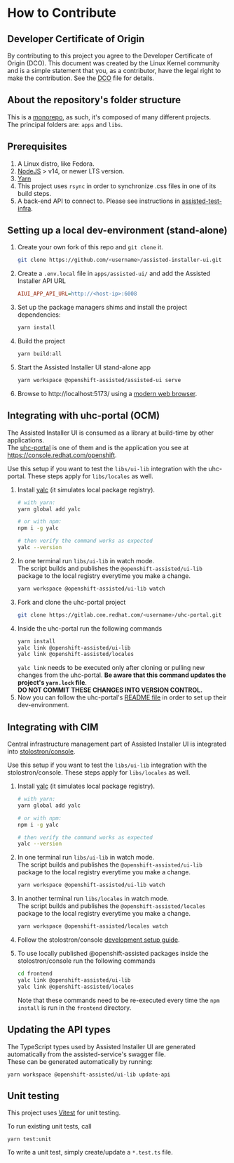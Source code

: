 # How to Contribute

## Developer Certificate of Origin

By contributing to this project you agree to the Developer Certificate of Origin (DCO). This
document was created by the Linux Kernel community and is a simple statement that you, as a
contributor, have the legal right to make the contribution. See the [DCO](../DCO) file for details.

## About the repository's folder structure

This is a [monorepo](https://monorepo.tools/), as such, it's composed of many different projects.  
The principal folders are: `apps` and `libs`.

## Prerequisites

1. A Linux distro, like Fedora.
2. [NodeJS](https://nodejs.org/en) > v14, or newer LTS version.
3. [Yarn](https://yarnpkg.com/getting-started/install)
4. This project uses `rsync` in order to synchronize .css files in one of its build steps.
5. A back-end API to connect to. Please see instructions in
   [assisted-test-infra](https://github.com/openshift/assisted-test-infra).

## Setting up a local dev-environment (stand-alone)

1. Create your own fork of this repo and `git clone` it.
   ```bash
   git clone https://github.com/<username>/assisted-installer-ui.git
   ```
2. Create a `.env.local` file in `apps/assisted-ui/` and add the Assisted Installer API URL
   ```ini
   AIUI_APP_API_URL=http://<host-ip>:6008
   ```
3. Set up the package managers shims and install the project dependencies:
   ```bash
   yarn install
   ```
4. Build the project
   ```bash
   yarn build:all
   ```
5. Start the Assisted Installer UI stand-alone app
   ```bash
   yarn workspace @openshift-assisted/assisted-ui serve
   ```
6. Browse to http://localhost:5173/ using a [modern web browser](https://caniuse.com/usage-table).

## Integrating with uhc-portal (OCM)

The Assisted Installer UI is consumed as a library at build-time by other applications.  
The [uhc-portal](https://gitlab.cee.redhat.com/service/uhc-portal.git) is one of them and is the
application you see at https://console.redhat.com/openshift.

Use this setup if you want to test the `libs/ui-lib` integration with the uhc-portal. These steps
apply for `libs/locales` as well.

1. Install [yalc](https://github.com/wclr/yalc#installation) (it simulates local package registry).
   ```bash
   # with yarn:
   yarn global add yalc
   ```
   ```bash
   # or with npm:
   npm i -g yalc
   ```
   ```bash
   # then verify the command works as expected
   yalc --version
   ```
2. In one terminal run `libs/ui-lib` in watch mode.  
   The script builds and publishes the `@openshift-assisted/ui-lib` package to the local registry
   everytime you make a change.
   ```bash
   yarn workspace @openshift-assisted/ui-lib watch
   ```
3. Fork and clone the uhc-portal project
   ```bash
   git clone https://gitlab.cee.redhat.com/<username>/uhc-portal.git
   ```
4. Inside the uhc-portal run the following commands
   ```bash
   yarn install
   yalc link @openshift-assisted/ui-lib
   yalc link @openshift-assisted/locales
   ```
   `yalc link` needs to be executed only after cloning or pulling new changes from the uhc-portal.
   **Be aware that this command updates the project's `yarn.lock` file**.  
   **DO NOT COMMIT THESE CHANGES INTO VERSION CONTROL.**
5. Now you can follow the uhc-portal's
   [README file](https://gitlab.cee.redhat.com/service/uhc-portal/-/blob/master/README.md) in order
   to set up their dev-environment.

## Integrating with CIM

Central infrastructure management part of Assisted Installer UI is integrated into
[stolostron/console](https://github.com/stolostron/console).

Use this setup if you want to test the `libs/ui-lib` integration with the stolostron/console. These
steps apply for `libs/locales` as well.

1. Install [yalc](https://github.com/wclr/yalc#installation) (it simulates local package registry).
   ```bash
   # with yarn:
   yarn global add yalc
   ```
   ```bash
   # or with npm:
   npm i -g yalc
   ```
   ```bash
   # then verify the command works as expected
   yalc --version
   ```
2. In one terminal run `libs/ui-lib` in watch mode.  
   The script builds and publishes the `@openshift-assisted/ui-lib` package to the local registry
   everytime you make a change.

   ```bash
   yarn workspace @openshift-assisted/ui-lib watch
   ```

3. In another terminal run `libs/locales` in watch mode.  
   The script builds and publishes the `@openshift-assisted/locales` package to the local registry
   everytime you make a change.

   ```bash
   yarn workspace @openshift-assisted/locales watch
   ```

4. Follow the stolostron/console
   [development setup guide](https://github.com/stolostron/console#running).
5. To use locally published @openshift-assisted packages inside the stolostron/console run the
   following commands
   ```bash
   cd frontend
   yalc link @openshift-assisted/ui-lib
   yalc link @openshift-assisted/locales
   ```
   Note that these commands need to be re-executed every time the `npm install` is run in the
   `frontend` directory.

## Updating the API types

The TypeScript types used by Assisted Installer UI are generated automatically from the
assisted-service's swagger file.  
These can be generated automatically by running:

```
yarn workspace @openshift-assisted/ui-lib update-api
```

## Unit testing

This project uses [Vitest](https://vitest.dev/api/) for unit testing.

To run existing unit tests, call

```
yarn test:unit
```

To write a unit test, simply create/update a `*.test.ts` file.
